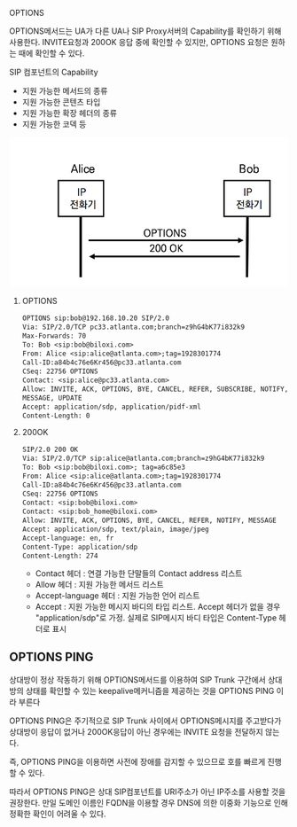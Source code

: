 OPTIONS

OPTIONS메서드는 UA가 다른 UA나 SIP Proxy서버의 Capability를 확인하기 위해 사용한다. INVITE요청과 200OK 응답 중에 확인할 수 있지만, OPTIONS 요청은 원하는 때에 확인할 수 있다.

SIP 컴포넌트의 Capability

- 지원 가능한 메서드의 종류
- 지원 가능한 콘텐츠 타입
- 지원 가능한 확장 헤더의 종류
- 지원 가능한 코덱 등

![SIP OPTIONS](./image/12_1.png)

1. OPTIONS

   ```sip
   OPTIONS sip:bob@192.168.10.20 SIP/2.0
   Via: SIP/2.0/TCP pc33.atlanta.com;branch=z9hG4bK77i832k9
   Max-Forwards: 70
   To: Bob <sip:bob@biloxi.com>
   From: Alice <sip:alice@atlanta.com>;tag=1928301774
   Call-ID:a84b4c76e6Kr456@pc33.atlanta.com
   CSeq: 22756 OPTIONS
   Contact: <sip:alice@pc33.atlanta.com> 
   Allow: INVITE, ACK, OPTIONS, BYE, CANCEL, REFER, SUBSCRIBE, NOTIFY, MESSAGE, UPDATE 
   Accept: application/sdp, application/pidf-xml
   Content-Length: 0
   ```

   

2. 200OK

   ```sip
   SIP/2.0 200 OK
   Via: SIP/2.0/TCP sip:alice@atlanta.com;branch=z9hG4bK77i832k9
   To: Bob <sip:bob@biloxi.com>; tag=a6c85e3
   From: Alice <sip:alice@atlanta.com>;tag=1928301774
   Call-ID:a84b4c76e6Kr456@pc33.atlanta.com
   CSeq: 22756 OPTIONS
   Contact: <sip:bob@biloxi.com>
   Contact: <sip:bob_home@biloxi.com>
   Allow: INVITE, ACK, OPTIONS, BYE, CANCEL, REFER, NOTIFY, MESSAGE
   Accept: application/sdp, text/plain, image/jpeg
   Accept-language: en, fr
   Content-Type: application/sdp
   Content-Length: 274
   ```

   - Contact 헤더 : 연결 가능한 단말들의 Contact address 리스트
   - Allow 헤더 : 지원 가능한 메서드 리스트
   - Accept-language 헤더 : 지원 가능한 언어 리스트
   - Accept : 지원 가능한 메시지 바디의 타입 리스트. Accept 헤더가 없을 경우 "application/sdp"로 가정. 실제로 SIP메시지 바디 타입은 Content-Type 헤더로 표시

## OPTIONS PING

상대방이 정상 작동하기  위해 OPTIONS메서드를 이용하여 SIP Trunk 구간에서 상대방의 상태를 확인할 수 있는 keepalive메커니즘을 제공하는 것을 OPTIONS PING 이라 부른다

OPTIONS PING은 주기적으로 SIP Trunk 사이에서 OPTIONS메시지를 주고받다가 상대방이 응답이 없거나 200OK응답이 아닌 경우에는 INVITE 요청을 전달하지 않는다.

즉, OPTIONS PING을 이용하면 사전에 장애를 감지할 수 있으므로 호를 빠르게 진행할 수 있다.

따라서 OPTIONS PING은 상대 SIP컴포넌트를 URI주소가 아닌 IP주소를 사용할 것을 권장한다. 만일 도메인 이름인 FQDN을 이용할 경우 DNS에 의한 이중화 기능으로 인해 정확한 확인이 어려울 수 있다.